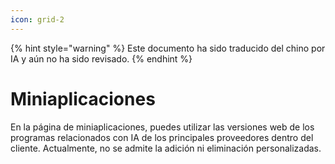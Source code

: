 ```yaml
---
icon: grid-2
---
```


{% hint style="warning" %}
Este documento ha sido traducido del chino por IA y aún no ha sido revisado.
{% endhint %}

# Miniaplicaciones

En la página de miniaplicaciones, puedes utilizar las versiones web de los programas relacionados con IA de los principales proveedores dentro del cliente. Actualmente, no se admite la adición ni eliminación personalizadas.